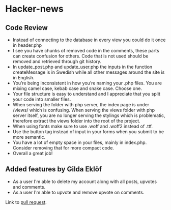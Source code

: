 # Hacker-news

## Code Review

- Instead of connecting to the database in every view you could do it once in header.php
- I see you have chunks of removed code in the comments, these parts can create confusion for others. Code that is not used should be removed and retrieved through git history.
- In update_post.php and update_user.php the inputs in the function createMessage is in Swedish while all other messages around the site is in English.
- You’re being inconsistent in how you’re naming your .php files. You are mixing camel case, kebab case and snake case. Choose one.
- Your file structure is easy to understand and I appreciate that you split your code into smaller files.
- When serving the folder with php server, the index page is under /views/ which is confusing. When serving the views folder with php server itself, you are no longer serving the stylings which is problematic, therefore extract the views folder into the root of the project.
- When using fonts make sure to use .woff and .woff2 instead of .ttf.
- Use the button tag instead of input in your forms when you submit to be more semantic.
- You have a lot of empty space in your files, mainly in index.php. Consider removing that for more compact code.
- Overall a great job!

## Added features by Gilda Eklöf

- As a user I'm able to delete my account along with all posts, upvotes and comments.
- As a user I'm able to upvote and remove upvote on comments.

Link to [pull request](https://github.com/Hugocsundberg/Hacker-news/pull/2).
